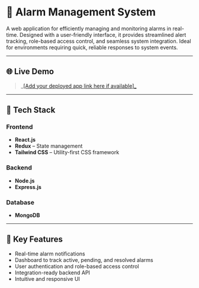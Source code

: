 # 🚨 Alarm Management System

A web application for efficiently managing and monitoring alarms in real-time. Designed with a user-friendly interface, it provides streamlined alert tracking, role-based access control, and seamless system integration. Ideal for environments requiring quick, reliable responses to system events.

---

## 🌐 Live Demo

> _[[Add your deployed app link here if available]_](https://alarmsystem-54om.onrender.com/)

---

## 🧰 Tech Stack

### Frontend
- **React.js**
- **Redux** – State management
- **Tailwind CSS** – Utility-first CSS framework

### Backend
- **Node.js**
- **Express.js**

### Database
- **MongoDB**

---

## 🔐 Key Features

- Real-time alarm notifications
- Dashboard to track active, pending, and resolved alarms
- User authentication and role-based access control
- Integration-ready backend API
- Intuitive and responsive UI

